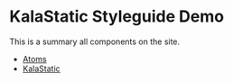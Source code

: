 # KalaStatic Styleguide Demo

This is a summary all components on the site.

- [Atoms](./section-atoms.html)
- [KalaStatic](./section-kalastatic.html)